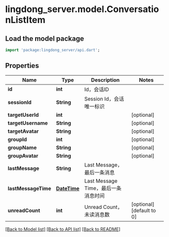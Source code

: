 # lingdong_server.model.ConversationListItem

## Load the model package
```dart
import 'package:lingdong_server/api.dart';
```

## Properties
Name | Type | Description | Notes
------------ | ------------- | ------------- | -------------
**id** | **int** | Id，会话ID | 
**sessionId** | **String** | Session Id，会话唯一标识 | 
**targetUserId** | **int** |  | [optional] 
**targetUsername** | **String** |  | [optional] 
**targetAvatar** | **String** |  | [optional] 
**groupId** | **int** |  | [optional] 
**groupName** | **String** |  | [optional] 
**groupAvatar** | **String** |  | [optional] 
**lastMessage** | **String** | Last Message，最后一条消息 | 
**lastMessageTime** | [**DateTime**](DateTime.md) | Last Message Time，最后一条消息时间 | 
**unreadCount** | **int** | Unread Count，未读消息数 | [optional] [default to 0]

[[Back to Model list]](../README.md#documentation-for-models) [[Back to API list]](../README.md#documentation-for-api-endpoints) [[Back to README]](../README.md)



